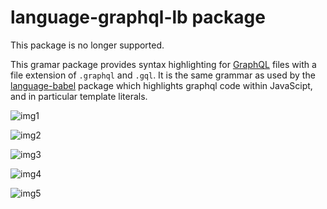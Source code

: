 # language-graphql-lb package

This package is no longer supported.

This gramar package provides syntax highlighting for [GraphQL](http://graphql.org/) files with a file extension of `.graphql` and `.gql`. It is the same grammar as used by the [language-babel](https://github.com/gandm/language-babel) package which highlights graphql code within JavaScipt, and in particular template literals.

![img1](https://cloud.githubusercontent.com/assets/2313237/18618252/99b4c524-7dda-11e6-9cfc-25cbc07b258c.png)

![img2](https://cloud.githubusercontent.com/assets/2313237/18618254/a4bf0c22-7dda-11e6-9d80-95ef153c3178.png)

![img3](https://cloud.githubusercontent.com/assets/2313237/18618257/b0978664-7dda-11e6-84ba-3fc30881ba66.png)

![img4](https://cloud.githubusercontent.com/assets/2313237/18618264/bda1c658-7dda-11e6-8be5-ebadb1ddde70.png)

![img5](https://cloud.githubusercontent.com/assets/2313237/18618270/d43f6528-7dda-11e6-9a2b-b806433f8450.png)
